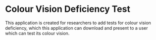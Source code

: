 # Colour Vision Deficiency Test

This application is created for researchers to add tests for colour vision deficiency,
which this application can download and present to a user which can test its colour vision.